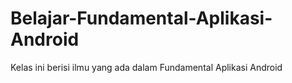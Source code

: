# Belajar-Fundamental-Aplikasi-Android
Kelas ini berisi ilmu yang ada dalam Fundamental Aplikasi Android
